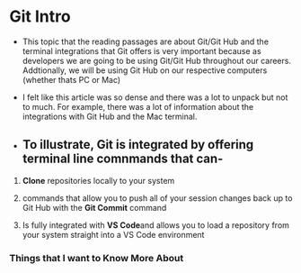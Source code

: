 # Git Intro

- This topic that the reading passages are about Git/Git Hub and the terminal integrations that Git offers is very important because as developers we are going to be using Git/Git Hub throughout our careers. Addtionally, we will be using Git Hub on our respective computers (whether thats PC or Mac)

- I felt like this article was so dense and there was a lot to unpack but not to much. For example, there was a lot of information about the integrations with Git Hub and the Mac terminal.

- ## To illustrate, Git is integrated by offering terminal line comnmands that can-

1. **Clone** repositories locally to your system

2. commands that allow you to push all of your session changes back up to Git Hub with the **Git Commit** command

3. Is fully integrated with **VS Code**and allows you to load a repository from your system straight into a VS Code environment

### Things that I want to Know More About

